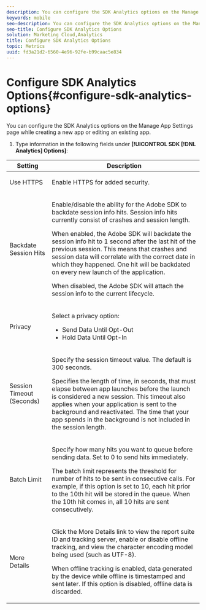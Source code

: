 ```yaml
---
description: You can configure the SDK Analytics options on the Manage App Settings page while creating a new app or editing an existing app.
keywords: mobile
seo-description: You can configure the SDK Analytics options on the Manage App Settings page while creating a new app or editing an existing app.
seo-title: Configure SDK Analytics Options
solution: Marketing Cloud,Analytics
title: Configure SDK Analytics Options
topic: Metrics
uuid: fd3a21d2-6560-4e96-92fe-b99caac5e834
---
```


# Configure SDK Analytics Options{#configure-sdk-analytics-options}

You can configure the SDK Analytics options on the Manage App Settings page while creating a new app or editing an existing app.

1. Type information in the following fields under **[!UICONTROL SDK [!DNL Analytics] Options]**:

<table id="table_6322AFB146394596AB21D544436E47DF"> 
 <thead> 
  <tr> 
   <th colname="col1" class="entry"> Setting </th> 
   <th colname="col2" class="entry"> Description </th> 
  </tr> 
 </thead>
 <tbody> 
  <tr> 
   <td colname="col1"> <p><span class="uicontrol"> Use HTTPS</span> </p> </td> 
   <td colname="col2"> <p>Enable HTTPS for added security. </p> </td> 
  </tr> 
  <tr> 
   <td colname="col1"> <p><span class="uicontrol"> Backdate Session Hits </span> </p> </td> 
   <td colname="col2"> <p> Enable/disable the ability for the Adobe SDK to backdate session info hits. Session info hits currently consist of crashes and session length. </p> <p> When enabled, the Adobe SDK will backdate the session info hit to 1 second after the last hit of the previous session. This means that crashes and session data will correlate with the correct date in which they happened. One hit will be backdated on every new launch of the application. </p> <p> When disabled, the Adobe SDK will attach the session info to the current lifecycle. </p> </td> 
  </tr> 
  <tr> 
   <td colname="col1"> <p><span class="uicontrol"> Privacy </span> </p> </td> 
   <td colname="col2"> <p>Select a privacy option: </p> 
    <ul id="ul_EC07C36AC06F4F378DC53F254C720847"> 
     <li id="li_56FE1EE0445D4DE5927DD94FDF3851B1"><span class="uicontrol"> Send Data Until Opt-Out </span> </li> 
     <li id="li_B0E632E9EEA349E4ADC4F974D6A13455"><span class="uicontrol"> Hold Data Until Opt-In </span> </li> 
    </ul> </td> 
  </tr> 
  <tr> 
   <td colname="col1"> <p><span class="uicontrol"> Session Timeout (Seconds) </span> </p> </td> 
   <td colname="col2"> <p>Specify the session timeout value. The default is 300 seconds. </p> <p>Specifies the length of time, in seconds, that must elapse between app launches before the launch is considered a new session. This timeout also applies when your application is sent to the background and reactivated. The time that your app spends in the background is not included in the session length. </p> </td> 
  </tr> 
  <tr> 
   <td colname="col1"> <p><span class="uicontrol"> Batch Limit</span> </p> </td> 
   <td colname="col2"> <p>Specify how many hits you want to queue before sending data. Set to 0 to send hits immediately. </p> <p>The batch limit represents the threshold for number of hits to be sent in consecutive calls. For example, if this option is set to 10, each hit prior to the 10th hit will be stored in the queue. When the 10th hit comes in, all 10 hits are sent consecutively. </p> </td> 
  </tr> 
  <tr> 
   <td colname="col1"> <p><span class="uicontrol"> More Details</span> </p> </td> 
   <td colname="col2"> <p>Click the <span class="uicontrol"> More Details</span> link to view the report suite ID and tracking server, enable or disable offline tracking, and view the character encoding model being used (such as UTF-8). </p> <p>When offline tracking is enabled, data generated by the device while offline is timestamped and sent later. If this option is disabled, offline data is discarded. </p> </td> 
  </tr> 
 </tbody> 
</table>

